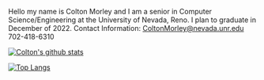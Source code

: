 Hello my name is Colton Morley and I am a senior in Computer Science/Engineering at the University of Nevada, Reno.  I plan to graduate in December of 2022.
Contact Information: 
ColtonMorley@nevada.unr.edu
702-418-6310

[![Colton's github stats](https://github-readme-stats.vercel.app/api?username=coltonmorley&count_private=true&show_icons=true&theme=radical&hide_rank=false)](https://github.com/anuraghazra/github-readme-stats)

[![Top Langs](https://github-readme-stats.vercel.app/api/top-langs/?username=coltonmorley)](https://github.com/coltonmorley/github-readme-stats)

<!---
coltonmorley/coltonmorley is a ✨ special ✨ repository because its `README.md` (this file) appears on your GitHub profile.
You can click the Preview link to take a look at your changes.
--->
